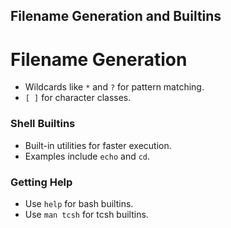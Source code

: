
## Filename Generation and Builtins

# Filename Generation

- Wildcards like `*` and `?` for pattern matching.
- `[ ]` for character classes.

### Shell Builtins

- Built-in utilities for faster execution.
- Examples include `echo` and `cd`.

### Getting Help

- Use `help` for bash builtins.
- Use `man tcsh` for tcsh builtins.

